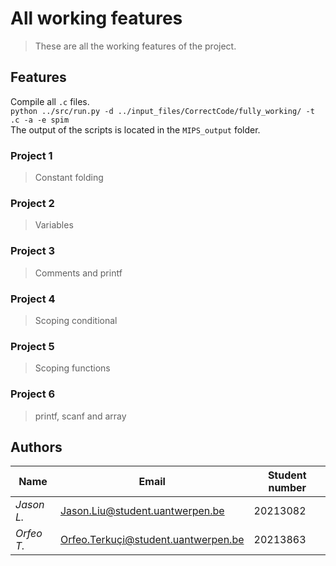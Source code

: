# All working features
> These are all the working features of the project.
 
## Features
Compile all `.c` files.   
```python ../src/run.py -d ../input_files/CorrectCode/fully_working/ -t .c -a -e spim```   
The output of the scripts is located in the `MIPS_output` folder.

### Project 1
> Constant folding

### Project 2
> Variables

### Project 3
> Comments and printf

### Project 4
> Scoping conditional

### Project 5
> Scoping functions

### Project 6
> printf, scanf and array

## Authors
| **Name**   | **Email**                           | **Student number** |
|------------|-------------------------------------|--------------------|
| _Jason L._ | Jason.Liu@student.uantwerpen.be     | 20213082           |
| _Orfeo T._ | Orfeo.Terkuçi@student.uantwerpen.be | 20213863           |